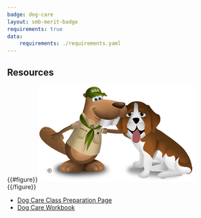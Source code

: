```yaml
---
badge: dog-care
layout: smb-merit-badge
requirements: true
data:
    requirements: ./requirements.yaml
---
```


## Resources

{{#figure}}<img src="dog-care-bucky.jpg" class="W(100%)" />{{/figure}}
* [Dog Care Class Preparation Page](dog-care-cpp.pdf)
* [Dog Care Workbook](dog-care-workbook.pdf)
